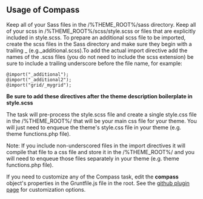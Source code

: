 ## Usage of Compass

Keep all of your Sass files in the /%THEME_ROOT%/sass directory. Keep all of your scss in /%THEME_ROOT%/scss/style.scss or files that are explicitly included in style.scss. To prepare an additional scss file to be imported, create the scss files in the Sass directory and make sure they begin with a trailing _ (e.g._additional.scss).To add the actual import directive add the names of the .scss files (you do not need to include the scss extension) be sure to include a trailing underscore before the file name, for example:


    @import("_additional");
    @import("_additional2");
    @import("grid/_mygrid");

**Be sure to add these directives after the theme description boilerplate in style.scss**
    
The task will pre-process the style.scss file and create a single style.css file in the /%THEME_ROOT%/ that will be your main css file for your theme. You will just need to enqueue the theme's style.css file in your theme (e.g. theme functions.php file).

Note: If you include non-underscored files in the import directives it will compile that file to a css file and store it in the /%THEME_ROOT%/ and you will need to enqueue those files separately in your theme (e.g. theme functions.php file).

If you need to customize any of the Compass task, edit the **compass** object's properties in the Gruntfile.js file in the root. See the [github plugin page](https://github.com/gruntjs/grunt-contrib-compass) for customization options.